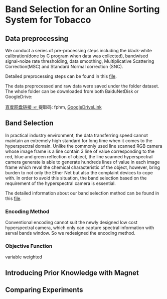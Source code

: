 # Band Selection for an Online Sorting System for Tobacco

## Data preprocessing

We conduct a series of pre-processing steps including the black-white calibration(done by C program when data was collected), bandwised signal-noize rate thresholding, data smoothing, Multiplicative Scattering Correction(MSC) and Standard Normal correction (SNC).

Detailed preprocessing steps can be found in this [file](./01_data_preprocess.ipynb).

The data preprocessed and raw data were saved under the folder dataset. The whole folder can be downloaded from both BaiduNetDisk or GoogleDrive:

[百度网盘链接 ☞ ](https://pan.baidu.com/s/1l8d3qqpf7pV1mAkyff5HlA) 提取码: fphm, [GoogleDriveLink](https://drive.google.com/drive/folders/1iU4NhLJjOcQHfNosY72MnKl7GyueRt1g?usp=sharing)

## Band Selection

In practical industry environment, the data transferring speed cannot maintain an extremely high standard for long time when it comes to the hyperspectral domain.
Unlike the commonly used line scanned RGB camera whose image frame is a line contain 3 line of value corresponding to the red, blue and green reflection of object, the line scanned hyperspectral camera generate is able to generate hundreds lines of value in each image frame which reval the chemical characteristic of the object, however, bring burden to not only the Ether Net but also the complaint devices to cope with.
In order to avoid this situation, the band selection based on the requirement of the hyperspectral camera is essential.

The detailed information about our band selection method can be found in this [file](./02_band_selection.ipynb).

### Encoding Method

Conventional encoding cannot suit the newly designed low cost hyperspectral camera, which only can capture spectral information with serval bands window.
So we redesigned the encoding method.

### Objective Function

variable weighted

## Introducing Prior Knowledge with Magnet

## Comparing Experiments
